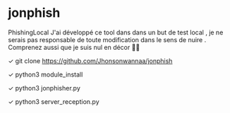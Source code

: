 # jonphish
PhishingLocal
J'ai développé ce tool dans dans un but de test local , je ne serais pas responsable de toute modification dans le sens de nuire .
Comprenez aussi que je suis nul en décor 🤣🤣

✓ git clone https://github.com/Jhonsonwannaa/jonphish

✓ python3 module_install

✓ python3 jonphisher.py

✓ python3 server_reception.py
